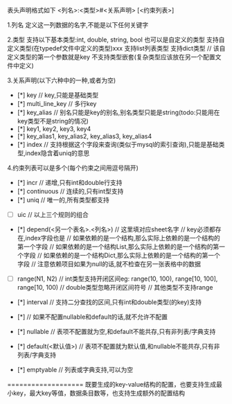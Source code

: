 表头声明格式如下
<列名>:<类型>#<关系声明> [<约束列表>]

1.列名
定义这一列数据的名字,不能是以下任何关键字

2.类型
支持以下基本类型:int, double, string, bool
也可以是自定义的类型
支持自定义类型(在typedef文件中定义的类型)xxx
支持list<xxx>列表类型
支持dict<xxx>类型       // 该自定义类型的第一个参数就是key
不支持类型嵌套(复杂类型应该放在另一个配置文件中定义)

3.关系声明(以下六种中的一种,或者为空)
- [*] key                     // key,只能是基础类型
- [*] multi_line_key          // 多行key
- [*] key_alias               // 别名只能是key的别名,别名类型只能是string(todo:只能用在key类型不是string的情况)
- [*] key1, key2, key3, key4
- [*] key_alias1, key_alias2, key_alias3, key_alias4
- [*] index                   // 支持根据这个字段来查询(类似于mysql的索引查询),只能是基础类型,index隐含着uniq的意思

4.约束列表可以是多个(每个约束之间用逗号隔开)
- [*] incr                    // 递增,只有int和double行支持
- [*] continuous              // 连续的,只有int型支持
- [*] uniq                    // 唯一的,所有类型都支持
- [ ] uic                     // 以上三个规则的组合
- [*] depend(<另一个表名>.<列名>)    // 这里填对应sheet名字
                              // key必须都存在,index字段也是
                              // 如果依赖的是一个结构,那么实际上依赖的是一个结构的第一个字段
                              // 如果依赖的是一个结构List,那么实际上依赖的是一个结构的第一个字段
                              // 如果依赖的是一个结构Dict,那么实际上依赖的是一个结构的第一个字段
                              // 注意依赖项目如果为null的话,就不检查在另一张表格中的数据
- [ ] range(N1, N2)           // int类型支持开闭区间eg: range(10, 100), range[10, 100], range[10, 100)
                              // double类型忽略开闭区间符号
                              // 其他类型不支持range
- [*] interval                // 支持二分查找的区间,只有int和double类型(的key)支持

- [*] // 如果不配置nullable和default的话,就不允许不配置
- [*] nullable                // 表项不配置就为空,和default不能共存,只有非列表/字典支持
- [*] default(<默认值>)       // 表项不配置就为默认值,和nullable不能共存,只有非列表/字典支持
- [*] emptyable               // 列表或字典支持,可以为空




===================
既要生成的key-value结构的配置，也要支持生成最小key，最大key等值，数据条目数等，也支持生成额外的配置结构
